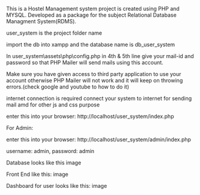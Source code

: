 This is a Hostel Management system project is created using PHP and MYSQL. Developed as a package for the subject Relational Database Managment System(RDMS).

user_system is the project folder name

import the db into xampp and the database name is db_user_system

In user_system\assets\php\config.php in 4th & 5th line give your mail-id and password so that PHP Mailer will send mails using this account.

Make sure you have given access to third party application to use your account otherwise PHP Mailer will not work and it will keep on throwing errors.(check google and youtube to how to do it)

internet connection is required connect your system to internet for sending mail amd for other js and css purpose

enter this into your browser: http://localhost/user_system/index.php

For Admin:

enter this into your browser: http://localhost/user_system/admin/index.php

username: admin, password: admin

Database looks like this image

Front End like this: image

Dashboard for user looks like this: image


